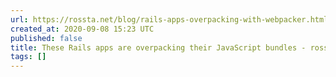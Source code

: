 ```yaml
---
url: https://rossta.net/blog/rails-apps-overpacking-with-webpacker.html
created_at: 2020-09-08 15:23 UTC
published: false
title: These Rails apps are overpacking their JavaScript bundles - rossta.net
tags: []
---
```



